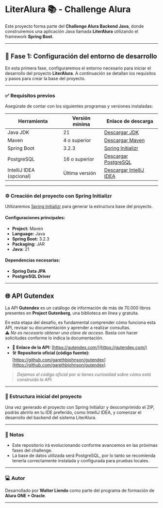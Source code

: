 # LiterAlura 📚 - Challenge Alura

Este proyecto forma parte del **Challenge Alura Backend Java**, donde construiremos una aplicación Java llamada **LiterAlura** utilizando el framework **Spring Boot**.

---

## 🚀 Fase 1: Configuración del entorno de desarrollo

En esta primera fase, configuraremos el entorno necesario para iniciar el desarrollo del proyecto **LiterAlura**. A continuación se detallan los requisitos y pasos para crear la base del proyecto.

---

### ✅ Requisitos previos

Asegúrate de contar con los siguientes programas y versiones instaladas:

| Herramienta          | Versión mínima | Enlace de descarga                                |
|----------------------|----------------|---------------------------------------------------|
| Java JDK             | 21             | [Descargar JDK](https://www.oracle.com/java/technologies/javase/jdk21-archive-downloads.html) |
| Maven                | 4 o superior   | [Descargar Maven](https://maven.apache.org/download.cgi) |
| Spring Boot          | 3.2.3          | [Spring Initializr](https://start.spring.io/)     |
| PostgreSQL           | 16 o superior  | [Descargar PostgreSQL](https://www.postgresql.org/download/) |
| IntelliJ IDEA (opcional) | Última versión | [Descargar IntelliJ IDEA](https://www.jetbrains.com/es-es/idea/download/?section=windows) |

---

### ⚙️ Creación del proyecto con Spring Initializr

Utilizaremos [Spring Initializr](https://start.spring.io/) para generar la estructura base del proyecto.

#### Configuraciones principales:

- **Project:** Maven
- **Language:** Java
- **Spring Boot:** 3.2.3
- **Packaging:** JAR
- **Java:** 21

#### Dependencias necesarias:

- **Spring Data JPA**
- **PostgreSQL Driver**

---

## 🌐 API Gutendex

La API **Gutendex** es un catálogo de información de más de 70.000 libros presentes en **Project Gutenberg**, una biblioteca en línea y gratuita.

En esta etapa del desafío, es fundamental comprender cómo funciona esta API, revisar su documentación y aprender a realizar consultas.  
⚠️ *No es necesario obtener una clave de acceso*. Basta con hacer solicitudes conforme lo indica la documentación.

- 📘 **Enlace de la API:** [https://gutendex.com/](https://gutendex.com/)
- 🛠️ **Repositorio oficial (código fuente):** [https://github.com/garethbjohnson/gutendex](https://github.com/garethbjohnson/gutendex)

> *Dejamos el código oficial por si tienes curiosidad sobre cómo está construida la API.*

---

### 📁 Estructura inicial del proyecto

Una vez generado el proyecto con Spring Initializr y descomprimido el ZIP, podrás abrirlo en tu IDE preferido, como IntelliJ IDEA, y comenzar el desarrollo del backend del sistema LiterAlura.

---

### 📝 Notas

- Este repositorio irá evolucionando conforme avancemos en las próximas fases del challenge.
- La base de datos utilizada será PostgreSQL, por lo tanto se recomienda tenerla correctamente instalada y configurada para pruebas locales.

---

### 💻 Autor

Desarrollado por **Walter Liendo** como parte del programa de formación de **Alura ONE + Oracle**.

---
